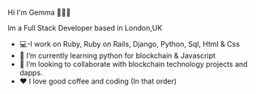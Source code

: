 Hi I'm Gemma 👩🏽‍💻


Im a Full Stack Developer based in London,UK

- 💻-I work on Ruby, Ruby on Rails, Django, Python, Sql, Html & Css
- 🌱 I’m currently learning python for blockchain & Javascript
- 👯 I’m looking to collaborate with blockchain technology projects and dapps.
- ♥️ I love good coffee and coding (In that order)
